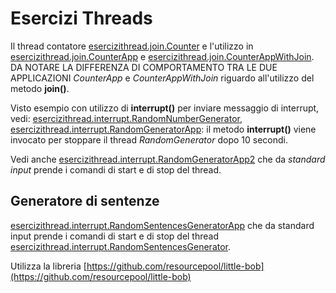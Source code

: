 # Esercizi Threads

Il thread contatore [esercizithread.join.Counter](./src/main/java/io/checksound/esercizithreads/Counter.java) e l'utilizzo in [esercizithread.join.CounterApp](./src/main/java/io/checksound/esercizithreads/CounterApp.java) e [esercizithread.join.CounterAppWithJoin](./src/main/java/io/checksound/esercizithreads/CounterAppWithJoin.java).  DA NOTARE LA DIFFERENZA DI COMPORTAMENTO TRA LE DUE APPLICAZIONI *CounterApp*  e *CounterAppWithJoin* riguardo all'utilizzo del metodo **join()**.

Visto esempio con utilizzo di **interrupt()** per inviare messaggio di interrupt, vedi: [esercizithread.interrupt.RandomNumberGenerator](./src/main/java/io/checksound/esercizithreads/RandomNumberGenerator.java), [esercizithread.interrupt.RandomGeneratorApp](./src/main/java/io/checksound/esercizithreads/RandomGeneratorApp.java): il metodo **interrupt()** viene invocato per stoppare il thread *RandomGenerator* dopo 10 secondi.

Vedi anche [esercizithread.interrupt.RandomGeneratorApp2](./src/main/java/io/checksound/esercizithreads/RandomGeneratorApp2.java) che da 
*standard input* prende i comandi di start e di stop del thread.

## Generatore di sentenze

[esercizithread.interrupt.RandomSentencesGeneratorApp](./src/main/java/io/checksound/esercizithreads/RandomSentencesGeneratorApp.java) che da 
standard input prende i comandi di start e di stop del thread [esercizithread.interrupt.RandomSentencesGenerator](./src/main/java/io/checksound/esercizithreads/RandomSentencesGenerator.java).

Utilizza la libreria [https://github.com/resourcepool/little-bob](https://github.com/resourcepool/little-bob)
